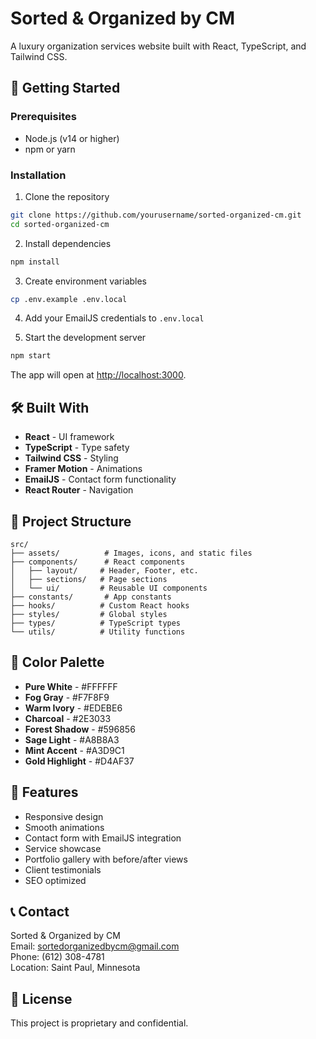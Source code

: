 # Sorted & Organized by CM

A luxury organization services website built with React, TypeScript, and Tailwind CSS.

## 🚀 Getting Started

### Prerequisites
- Node.js (v14 or higher)
- npm or yarn

### Installation

1. Clone the repository
```bash
git clone https://github.com/yourusername/sorted-organized-cm.git
cd sorted-organized-cm
```

2. Install dependencies
```bash
npm install
```

3. Create environment variables
```bash
cp .env.example .env.local
```

4. Add your EmailJS credentials to `.env.local`

5. Start the development server
```bash
npm start
```

The app will open at [http://localhost:3000](http://localhost:3000).

## 🛠️ Built With

- **React** - UI framework
- **TypeScript** - Type safety
- **Tailwind CSS** - Styling
- **Framer Motion** - Animations
- **EmailJS** - Contact form functionality
- **React Router** - Navigation

## 📁 Project Structure

```
src/
├── assets/          # Images, icons, and static files
├── components/      # React components
│   ├── layout/     # Header, Footer, etc.
│   ├── sections/   # Page sections
│   └── ui/         # Reusable UI components
├── constants/       # App constants
├── hooks/          # Custom React hooks
├── styles/         # Global styles
├── types/          # TypeScript types
└── utils/          # Utility functions
```

## 🎨 Color Palette

- **Pure White** - #FFFFFF
- **Fog Gray** - #F7F8F9
- **Warm Ivory** - #EDEBE6
- **Charcoal** - #2E3033
- **Forest Shadow** - #596856
- **Sage Light** - #A8B8A3
- **Mint Accent** - #A3D9C1
- **Gold Highlight** - #D4AF37

## 📝 Features

- Responsive design
- Smooth animations
- Contact form with EmailJS integration
- Service showcase
- Portfolio gallery with before/after views
- Client testimonials
- SEO optimized

## 📞 Contact

Sorted & Organized by CM  
Email: sortedorganizedbycm@gmail.com  
Phone: (612) 308-4781  
Location: Saint Paul, Minnesota

## 📄 License

This project is proprietary and confidential.
